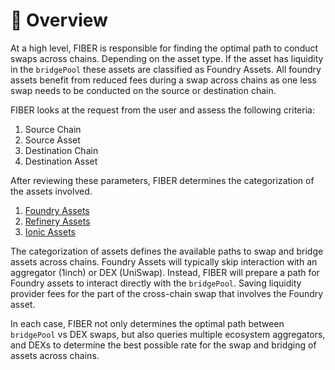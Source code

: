 # 📐 Overview

At a high level, FIBER is responsible for finding the optimal path to conduct swaps across chains. Depending on the asset type. If the asset has liquidity in the `bridgePool` these assets are classified as Foundry Assets. All foundry assets benefit from reduced fees during a swap across chains as one less swap needs to be conducted on the source or destination chain.&#x20;

FIBER looks at the request from the user and assess the following criteria:

1. Source Chain
2. Source Asset
3. Destination Chain
4. Destination Asset

After reviewing these parameters, FIBER determines the categorization of the assets involved.&#x20;

1. [Foundry Assets](../asset-types/foundry-assets.md)
2. [Refinery Assets](../asset-types/refinery-assets.md)
3. [Ionic Assets](../asset-types/ionic-assets.md)

The categorization of assets defines the available paths to swap and bridge assets across chains. Foundry Assets will typically skip interaction with an aggregator (1inch) or DEX (UniSwap). Instead, FIBER will prepare a path for Foundry assets to interact directly with the `bridgePool`. Saving liquidity provider fees for the part of the cross-chain swap that involves the Foundry asset.

In each case, FIBER not only determines the optimal path between `bridgePool` vs DEX swaps, but also queries multiple ecosystem aggregators, and DEXs to determine the best possible rate for the swap and bridging of assets across chains.
